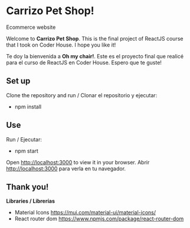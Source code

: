 # Carrizo Pet Shop! 
Ecommerce website

Welcome to **Carrizo Pet Shop**. This is the final project of ReactJS course that I took on Coder House. I hope you like it!

Te doy la bienvenida a **Oh my chair!**. Este es el proyecto final que realicé para el curso de ReactJS en Coder House. Espero que te guste!

## Set up

Clone the repository and run  / Clonar el repositorio y ejecutar:
* npm install

## Use

Run / Ejecutar:
* npm start

Open [http://localhost:3000](http://localhost:3000/) to view it in your browser.
Abrir [http://localhost:3000](http://localhost:3000/) para verla en tu navegador.

## Thank you! 

**Libraries / Librerías** 
* Material Icons https://mui.com/material-ui/material-icons/
* React router dom https://www.npmjs.com/package/react-router-dom